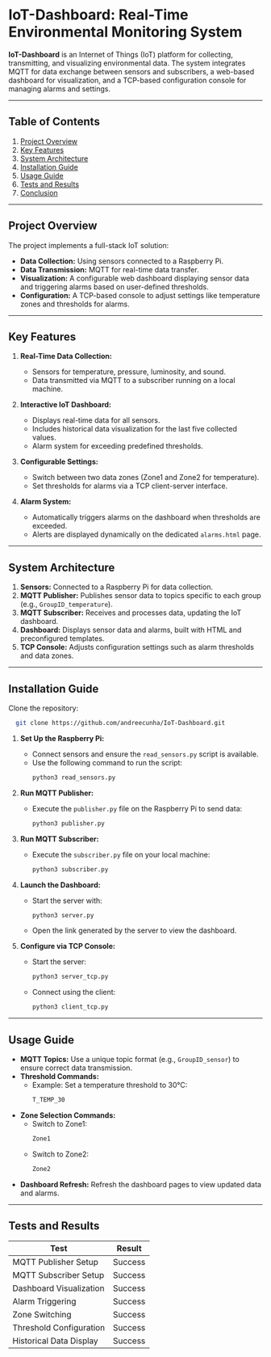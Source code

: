 # IoT-Dashboard: Real-Time Environmental Monitoring System

**IoT-Dashboard** is an Internet of Things (IoT) platform for collecting, transmitting, and visualizing environmental data. The system integrates MQTT for data exchange between sensors and subscribers, a web-based dashboard for visualization, and a TCP-based configuration console for managing alarms and settings.

---

## Table of Contents
1. [Project Overview](#project-overview)
2. [Key Features](#key-features)
3. [System Architecture](#system-architecture)
4. [Installation Guide](#installation-guide)
5. [Usage Guide](#usage-guide)
6. [Tests and Results](#tests-and-results)
7. [Conclusion](#conclusion)

---

## Project Overview

The project implements a full-stack IoT solution:
- **Data Collection:** Using sensors connected to a Raspberry Pi.
- **Data Transmission:** MQTT for real-time data transfer.
- **Visualization:** A configurable web dashboard displaying sensor data and triggering alarms based on user-defined thresholds.
- **Configuration:** A TCP-based console to adjust settings like temperature zones and thresholds for alarms.

---

## Key Features

1. **Real-Time Data Collection:**
   - Sensors for temperature, pressure, luminosity, and sound.
   - Data transmitted via MQTT to a subscriber running on a local machine.

2. **Interactive IoT Dashboard:**
   - Displays real-time data for all sensors.
   - Includes historical data visualization for the last five collected values.
   - Alarm system for exceeding predefined thresholds.

3. **Configurable Settings:**
   - Switch between two data zones (Zone1 and Zone2 for temperature).
   - Set thresholds for alarms via a TCP client-server interface.

4. **Alarm System:**
   - Automatically triggers alarms on the dashboard when thresholds are exceeded.
   - Alerts are displayed dynamically on the dedicated `alarms.html` page.

---

## System Architecture

1. **Sensors:** Connected to a Raspberry Pi for data collection.
2. **MQTT Publisher:** Publishes sensor data to topics specific to each group (e.g., `GroupID_temperature`).
3. **MQTT Subscriber:** Receives and processes data, updating the IoT dashboard.
4. **Dashboard:** Displays sensor data and alarms, built with HTML and preconfigured templates.
5. **TCP Console:** Adjusts configuration settings such as alarm thresholds and data zones.

---

## Installation Guide

Clone the repository:
   ```bash
     git clone https://github.com/andreecunha/IoT-Dashboard.git
   ```

1. **Set Up the Raspberry Pi:**
   - Connect sensors and ensure the `read_sensors.py` script is available.
   - Use the following command to run the script:
     ```bash
     python3 read_sensors.py
     ```

2. **Run MQTT Publisher:**
   - Execute the `publisher.py` file on the Raspberry Pi to send data:
     ```bash
     python3 publisher.py
     ```

3. **Run MQTT Subscriber:**
   - Execute the `subscriber.py` file on your local machine:
     ```bash
     python3 subscriber.py
     ```

4. **Launch the Dashboard:**
   - Start the server with:
     ```bash
     python3 server.py
     ```
   - Open the link generated by the server to view the dashboard.

5. **Configure via TCP Console:**
   - Start the server:
     ```bash
     python3 server_tcp.py
     ```
   - Connect using the client:
     ```bash
     python3 client_tcp.py
     ```

---

## Usage Guide

- **MQTT Topics:** Use a unique topic format (e.g., `GroupID_sensor`) to ensure correct data transmission.
- **Threshold Commands:**
  - Example: Set a temperature threshold to 30°C:
    ```bash
    T_TEMP_30
    ```
- **Zone Selection Commands:**
  - Switch to Zone1:
    ```bash
    Zone1
    ```
  - Switch to Zone2:
    ```bash
    Zone2
    ```
- **Dashboard Refresh:** Refresh the dashboard pages to view updated data and alarms.

---

## Tests and Results

| **Test**                        | **Result** |
|----------------------------------|------------|
| MQTT Publisher Setup            | Success    |
| MQTT Subscriber Setup           | Success    |
| Dashboard Visualization         | Success    |
| Alarm Triggering                | Success    |
| Zone Switching                  | Success    |
| Threshold Configuration         | Success    |
| Historical Data Display         | Success    |


